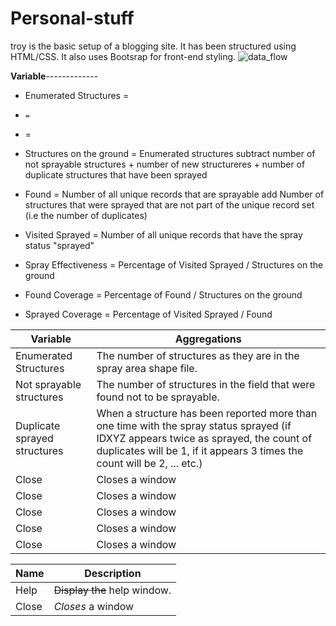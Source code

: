# Personal-stuff

  
troy is the basic setup of a blogging site. It has been structured using HTML/CSS.  It also uses Bootsrap for front-end styling.
![data_flow](https://user-images.githubusercontent.com/11174326/49939360-b3ad8d80-feed-11e8-9eba-99b1d44e7a4b.png)

**Variable**-------------
* Enumerated Structures        =  
*     =  
*  =  
* Structures on the ground     =  Enumerated structures subtract number of not sprayable structures + number of new                                               structureres + number of duplicate structures that have been sprayed
                                
* Found                        =  Number of all unique records that are sprayable add Number of structures that were sprayed                                     that are not part of the unique record set (i.e the number of duplicates)
                                
* Visited Sprayed              =  Number of all unique records that have the spray status "sprayed"
* Spray Effectiveness          =  Percentage of  Visited Sprayed / Structures on the ground
* Found Coverage               =  Percentage of Found / Structures on the ground
* Sprayed Coverage             =  Percentage of Visited Sprayed / Found

|**Variable** | **Aggregations**         |
| ------------- | ----------- |
| Enumerated Structures             | The number of structures as they are in the spray area shape file.|
| Not sprayable structures          | The number of structures in the field that were found not to be sprayable.     |
| Duplicate sprayed structures      | When a structure has been reported more than one time with the spray status sprayed (if                                      IDXYZ appears twice as sprayed, the count of duplicates will be 1, if it appears 3 times                                      the count will be 2, ... etc.)     |
| Close     | Closes a window     |
| Close     | Closes a window     |
| Close     | Closes a window     |
| Close     | Closes a window     |
| Close     | Closes a window     |




| Name | Description          |
| ------------- | ----------- |
| Help      | ~~Display the~~ help window.|
| Close     | _Closes_ a window     |
